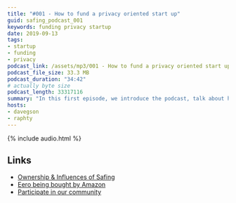 ```yaml
---
title: "#001 - How to fund a privacy oriented start up"
guid: safing_podcast_001
keywords: funding privacy startup
date: 2019-09-13
tags:
- startup
- funding
- privacy
podcast_link: /assets/mp3/001 - How to fund a privacy oriented start up.mp3
podcast_file_size: 33.3 MB
podcast_duration: "34:42"
# actually byte size
podcast_length: 33317116
summary: "In this first episode, we introduce the podcast, talk about how start ups are funded in general and have a look at how governmental grants work. We also talk about our experience with grants and we drop news regarding the most recent one we applied for."
hosts:
- davegson
- raphty
---
```


{% include audio.html %}

## Links

* [Ownership & Influences of Safing](https://safing.io/our-values/#ownership)
* [Eero being bought by Amazon](https://www.theverge.com/2019/2/11/18220960/amazon-eero-acquisition-announced)
* [Participate in our community](https://old.reddit.com/r/safing)

